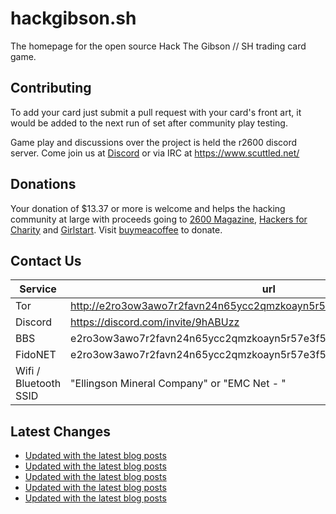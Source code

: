 # hackgibson.sh
The homepage for the open source Hack The Gibson // SH trading card game.


## Contributing

To add your card just submit a pull request with your card's front art, it would be added to the next run of set after community play testing.

Game play and discussions over the project is held the r2600 discord server. Come join us at [Discord](https://discord.com/invite/9hABUzz) or via IRC at https://www.scuttled.net/


## Donations

Your donation of $13.37 or more is welcome and helps the hacking community at large with proceeds going to [2600 Magazine](https://2600.com/), [Hackers for Charity](https://hackersforcharity.org) and [Girlstart](https://girlstart.org).  Visit [buymeacoffee](https://www.buymeacoffee.com/hackgibson.sh) to donate.


## Contact Us

Service | url
-|-
Tor | http://e2ro3ow3awo7r2favn24n65ycc2qmzkoayn5r57e3f56nvjwdcgg32ad.onion
Discord | https://discord.com/invite/9hABUzz
BBS | e2ro3ow3awo7r2favn24n65ycc2qmzkoayn5r57e3f56nvjwdcgg32ad.onion:23
FidoNET | e2ro3ow3awo7r2favn24n65ycc2qmzkoayn5r57e3f56nvjwdcgg32ad.onion:24554
Wifi / Bluetooth SSID | "Ellingson Mineral Company" or "EMC Net - <fidonet address>"

## Latest Changes
<!-- BLOG-POST-LIST:START -->
- [Updated with the latest blog posts](https://github.com/DFW2600/hackgibson.sh/commit/58a2f449813b8cec1dac8a27410665f41169767d)
- [Updated with the latest blog posts](https://github.com/DFW2600/hackgibson.sh/commit/59da3c46330df9bd6036c9fdad468b7123b4df49)
- [Updated with the latest blog posts](https://github.com/DFW2600/hackgibson.sh/commit/2415d54f5f89f0686e1843106d6de22c475dfb66)
- [Updated with the latest blog posts](https://github.com/DFW2600/hackgibson.sh/commit/76ded086f4910aa60e6fd897d91483660acd0f0a)
- [Updated with the latest blog posts](https://github.com/DFW2600/hackgibson.sh/commit/f677ac12a9e31edbf99c6bc236112bae5e544968)
<!-- BLOG-POST-LIST:END -->
